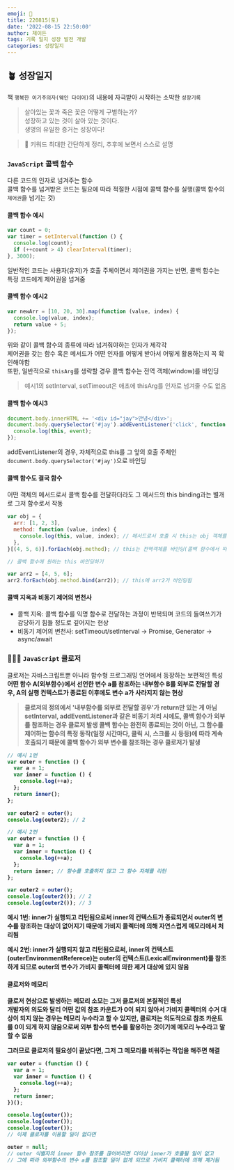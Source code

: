 ```yaml
---
emoji: 🌱
title: 220815(토)
date: '2022-08-15 22:50:00'
author: 제이든
tags: 기록 일지 성장 발전 개발
categories: 성장일지
---
```


## 🪴 성장일지

책 `행복한 이기주의자(웨인 다이어)`의 내용에 자극받아 시작하는 소박한 `성장기록`

> 살아있는 꽃과 죽은 꽃은 어떻게 구별하는가?<br/>
> 성장하고 있는 것이 살아 있는 것이다.<br/>
> 생명의 유일한 증거는 성장이다!

> 🌳 키워드
> 최대한 간단하게 정리, 추후에 보면서 스스로 설명

### `JavaScript` 콜백 함수

다른 코드의 인자로 넘겨주는 함수<br/>
콜백 함수를 넘겨받은 코드는 필요에 따라 적절한 시점에 콜백 함수를 실행(콜백 함수의 `제어권`을 넘기는 것)

#### 콜백 함수 예시

```js
var count = 0;
var timer = setInterval(function () {
  console.log(count);
  if (++count > 4) clearInterval(timer);
}, 3000);
```

일반적인 코드는 사용자(유저)가 호출 주체이면서 제어권을 가지는 반면, 콜백 함수는 특정 코드에게 제어권을 넘겨줌

#### 콜백 함수 예시2

```js
var newArr = [10, 20, 30].map(function (value, index) {
  console.log(value, index);
  return value + 5;
});
```

위와 같이 콜백 함수의 종류에 따라 넘겨줘야하는 인자가 제각각<br/>
제어권을 갖는 함수 혹은 메서드가 어떤 인자를 어떻게 받아서 어떻게 활용하는지 꼭 확인해야함<br/>
또한, 일반적으로 `thisArg`를 생략할 경우 콜백 함수는 전역 객체(window)를 바인딩

> 예시1의 setInterval, setTimeout은 애초에 thisArg를 인자로 넘겨줄 수도 없음

#### 콜백 함수 예시3

```js
document.body.innerHTML += '<div id="jay">안녕</div>';
document.body.querySelector('#jay').addEventListener('click', function (event) {
  console.log(this, event);
});
```

addEventListener의 경우, 자체적으로 this를 그 앞의 호출 주체인 `document.body.querySelector('#jay')`으로 바인딩

#### 콜백 함수도 결국 함수

어떤 객체의 메서드로서 콜백 함수를 전달하더라도 그 메서드의 this binding과는 별개로 그저 함수로서 작동

```js
var obj = {
  arr: [1, 2, 3],
  method: function (value, index) {
    console.log(this, value, index); // 메서드로서 호출 시 this는 obj 객체를 바인딩
  },
}[(4, 5, 6)].forEach(obj.method); // this는 전역객체를 바인딩(콜백 함수에서 따로 지정하지 않았으므로)

// 콜백 함수에 원하는 this 바인딩하기

var arr2 = [4, 5, 6];
arr2.forEach(obj.method.bind(arr2)); // this에 arr2가 바인딩됨
```

#### 콜백 지옥과 비동기 제어의 변천사

- 콜백 지옥: 콜백 함수를 익명 함수로 전달하는 과정이 반복되며 코드의 들여쓰기가 감당하기 힘들 정도로 깊어지는 현상
- 비동기 제어의 변천사: setTimeout/setInterval -> Promise, Generator -> async/await

### 🌟🌟🌟 `JavaScript` 클로저

클로저는 자바스크립트뿐 아니라 함수형 프로그래밍 언어에서 등장하는 보편적인 특성<br/>
<strong>어떤 함수 A(외부함수)에서 선언한 변수 a를 참조하는 내부함수 B를 외부로 전달할 경우, A의 실행 컨텍스트가 종료된 이후에도 변수 a가 사라지지 않는 현상</string>

> 클로저의 정의에서 '내부함수를 외부로 전달할 경우'가 return만 있는 게 아님
> setInterval, addEventListener과 같은 비동기 처리 시에도, 콜백 함수가 외부를 참조하는 경우 클로저 발생
> 콜백 함수는 완전히 종료되는 것이 아닌, 그 함수를 제어하는 함수의 특정 동작(일정 시간마다, 클릭 시, 스크롤 시 등등)에 따라 계속 호출되기 때문에
> 콜백 함수가 외부 변수를 참조하는 경우 클로저가 발생

```js
// 예시 1번
var outer = function () {
  var a = 1;
  var inner = function () {
    console.log(++a);
  };
  return inner();
};

var outer2 = outer();
console.log(outer2); // 2

// 예시 2번
var outer = function () {
  var a = 1;
  var inner = function () {
    console.log(++a);
  };
  return inner; // 함수를 호출하지 않고 그 함수 자체를 리턴
};

var outer2 = outer();
console.log(outer2()); // 2
console.log(outer2()); // 3
```

예시 1번: inner가 실행되고 리턴됨으로써 inner의 컨텍스트가 종료되면서 outer의 변수를 참조하는 대상이 없어지기 때문에 가비지 콜렉터에 의해 자연스럽게 메모리에서 처리됨

예시 2번: inner가 실행되지 않고 리턴됨으로써, inner의 컨텍스트(outerEnvironmentReferece)는 outer의 컨텍스트(LexicalEnvironment)를 참조하게 되므로 outer의 변수가 가비지 콜렉터에 의한 제거 대상에 있지 않음

#### 클로저와 메모리

클로저 현상으로 발생하는 메모리 소모는 그저 클로저의 본질적인 특성<br/>
개발자의 의도와 달리 어떤 값의 참조 카운트가 0이 되지 않아서 가비지 콜렉터의 수거 대상이 되지 않는 경우는 메모리 누수라고 할 수 있지만, 클로저는 의도적으로 참조 카운트를 0이 되게 하지 않음으로써 외부 함수의 변수를 활용하는 것이기에 메모리 누수라고 말할 수 없음

그러므로 클로저의 필요성이 끝났다면, 그저 그 메모리를 비워주는 작업을 해주면 해결

```js
var outer = (function () {
  var a = 1;
  var inner = function () {
    console.log(++a);
  };
  return inner;
})();

console.log(outer());
console.log(outer());
console.log(outer());
// 이제 클로저를 이용할 일이 없다면

outer = null;
// outer 식별자의 inner 함수 참조를 끊어버리면 더이상 inner가 호출될 일이 없고
// 그에 따라 외부함수의 변수 a를 참조할 일이 없게 되므로 가비지 콜렉터에 의해 제거됨
```

```toc

```
